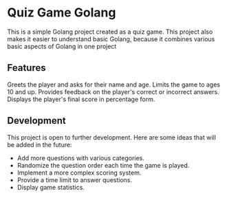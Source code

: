 # Quiz Game Golang

This is a simple Golang project created as a quiz game. This project also makes it easier to understand basic Golang, because it combines various basic aspects of Golang in one project

## Features
Greets the player and asks for their name and age.
Limits the game to ages 10 and up.
Provides feedback on the player's correct or incorrect answers.
Displays the player's final score in percentage form.

## Development
This project is open to further development. Here are some ideas that will be added in the future:

- Add more questions with various categories.
- Randomize the question order each time the game is played.
- Implement a more complex scoring system.
- Provide a time limit to answer questions.
- Display game statistics.

